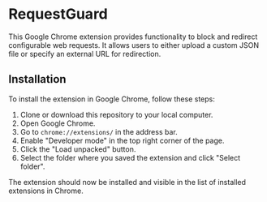 # RequestGuard

This Google Chrome extension provides functionality to block and redirect configurable web requests. It allows users to either upload a custom JSON file or specify an external URL for redirection.

## Installation

To install the extension in Google Chrome, follow these steps:

1. Clone or download this repository to your local computer.
2. Open Google Chrome.
3. Go to `chrome://extensions/` in the address bar.
4. Enable "Developer mode" in the top right corner of the page.
5. Click the "Load unpacked" button.
6. Select the folder where you saved the extension and click "Select folder".

The extension should now be installed and visible in the list of installed extensions in Chrome.
